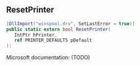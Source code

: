 ## ResetPrinter

```csharp
[DllImport("winspool.drv", SetLastError = true)]
public static extern bool ResetPrinter(
   IntPtr hPrinter,
   ref PRINTER_DEFAULTS pDefault
);
```

Microsoft documentation: (TODO)
